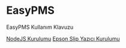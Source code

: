 # EasyPMS
EasyPMS Kullanım Klavuzu

[NodeJS Kurulumu](https://github.com/Travelaps/EasyPMS/wiki/NodeJS-Kurulum)
[Epson Slip Yazıcı Kurulumu](https://github.com/Travelaps/EasyPMS/wiki/Epson-Slip-Yaz%C4%B1c%C4%B1-Kurulumu)
